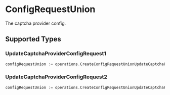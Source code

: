 # ConfigRequestUnion

The captcha provider config.


## Supported Types

### UpdateCaptchaProviderConfigRequest1

```go
configRequestUnion := operations.CreateConfigRequestUnionUpdateCaptchaProviderConfigRequest1(operations.UpdateCaptchaProviderConfigRequest1{/* values here */})
```

### UpdateCaptchaProviderConfigRequest2

```go
configRequestUnion := operations.CreateConfigRequestUnionUpdateCaptchaProviderConfigRequest2(operations.UpdateCaptchaProviderConfigRequest2{/* values here */})
```

